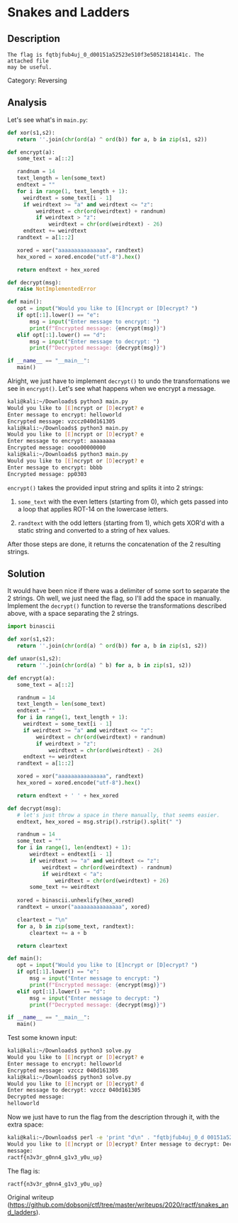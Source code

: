 # Snakes and Ladders

## Description

```  
The flag is fqtbjfub4uj_0_d00151a52523e510f3e50521814141c. The attached file
may be useful.  
```

Category: Reversing

## Analysis

Let's see what's in `main.py`:

```python  
def xor(s1,s2):  
   return ''.join(chr(ord(a) ^ ord(b)) for a, b in zip(s1, s2))

def encrypt(a):  
   some_text = a[::2]

   randnum = 14  
   text_length = len(some_text)  
   endtext = ""  
   for i in range(1, text_length + 1):  
     weirdtext = some_text[i - 1]  
     if weirdtext >= "a" and weirdtext <= "z":  
         weirdtext = chr(ord(weirdtext) + randnum)  
         if weirdtext > "z":  
             weirdtext = chr(ord(weirdtext) - 26)  
     endtext += weirdtext  
   randtext = a[1::2]

   xored = xor("aaaaaaaaaaaaaaa", randtext)  
   hex_xored = xored.encode("utf-8").hex()

   return endtext + hex_xored

def decrypt(msg):  
   raise NotImplementedError

def main():  
   opt = input("Would you like to [E]ncrypt or [D]ecrypt? ")  
   if opt[:1].lower() == "e":  
       msg = input("Enter message to encrypt: ")  
       print(f"Encrypted message: {encrypt(msg)}")  
   elif opt[:1].lower() == "d":  
       msg = input("Enter message to decrypt: ")  
       print(f"Decrypted message: {decrypt(msg)}")

if __name__ == "__main__":  
   main()  
```

Alright, we just have to implement `decrypt()` to undo the transformations we
see in `encrypt()`. Let's see what happens when we encrypt a message.

```bash  
kali@kali:~/Downloads$ python3 main.py  
Would you like to [E]ncrypt or [D]ecrypt? e  
Enter message to encrypt: helloworld  
Encrypted message: vzccz040d161305  
kali@kali:~/Downloads$ python3 main.py  
Would you like to [E]ncrypt or [D]ecrypt? e  
Enter message to encrypt: aaaaaaaa  
Encrypted message: oooo00000000  
kali@kali:~/Downloads$ python3 main.py  
Would you like to [E]ncrypt or [D]ecrypt? e  
Enter message to encrypt: bbbb  
Encrypted message: pp0303  
```

`encrypt()` takes the provided input string and splits it into 2 strings:

1) `some_text` with the even letters (starting from 0), which gets passed into
a loop that applies ROT-14 on the lowercase letters.

2) `randtext` with the odd letters (starting from 1), which gets XOR'd with a
static string and converted to a string of hex values.

After those steps are done, it returns the concatenation of the 2 resulting
strings.

## Solution

It would have been nice if there was a delimiter of some sort to separate the
2 strings. Oh well, we just need the flag, so I'll add the space in manually.
Implement the `decrypt()` function to reverse the transformations described
above, with a space separating the 2 strings.

```python  
import binascii

def xor(s1,s2):  
   return ''.join(chr(ord(a) ^ ord(b)) for a, b in zip(s1, s2))

def unxor(s1,s2):  
   return ''.join(chr(ord(a) ^ b) for a, b in zip(s1, s2))

def encrypt(a):  
   some_text = a[::2]

   randnum = 14  
   text_length = len(some_text)  
   endtext = ""  
   for i in range(1, text_length + 1):  
     weirdtext = some_text[i - 1]  
     if weirdtext >= "a" and weirdtext <= "z":  
         weirdtext = chr(ord(weirdtext) + randnum)  
         if weirdtext > "z":  
             weirdtext = chr(ord(weirdtext) - 26)  
     endtext += weirdtext  
   randtext = a[1::2]

   xored = xor("aaaaaaaaaaaaaaa", randtext)  
   hex_xored = xored.encode("utf-8").hex()

   return endtext + ' ' + hex_xored

def decrypt(msg):  
   # let's just throw a space in there manually, that seems easier.  
   endtext, hex_xored = msg.strip().rstrip().split(" ")

   randnum = 14  
   some_text = ""  
   for i in range(1, len(endtext) + 1):  
       weirdtext = endtext[i - 1]  
       if weirdtext >= "a" and weirdtext <= "z":  
           weirdtext = chr(ord(weirdtext) - randnum)  
           if weirdtext < "a":  
               weirdtext = chr(ord(weirdtext) + 26)  
       some_text += weirdtext  
  
   xored = binascii.unhexlify(hex_xored)  
   randtext = unxor("aaaaaaaaaaaaaaa", xored)

   cleartext = "\n"  
   for a, b in zip(some_text, randtext):  
       cleartext += a + b

   return cleartext

def main():  
   opt = input("Would you like to [E]ncrypt or [D]ecrypt? ")  
   if opt[:1].lower() == "e":  
       msg = input("Enter message to encrypt: ")  
       print(f"Encrypted message: {encrypt(msg)}")  
   elif opt[:1].lower() == "d":  
       msg = input("Enter message to decrypt: ")  
       print(f"Decrypted message: {decrypt(msg)}")

if __name__ == "__main__":  
   main()  
```

Test some known input:

```bash  
kali@kali:~/Downloads$ python3 solve.py  
Would you like to [E]ncrypt or [D]ecrypt? e  
Enter message to encrypt: helloworld  
Encrypted message: vzccz 040d161305  
kali@kali:~/Downloads$ python3 solve.py  
Would you like to [E]ncrypt or [D]ecrypt? d  
Enter message to decrypt: vzccz 040d161305  
Decrypted message:  
helloworld  
```

Now we just have to run the flag from the description through it, with the
extra space:

```bash  
kali@kali:~/Downloads$ perl -e 'print "d\n" . "fqtbjfub4uj_0_d 00151a52523e510f3e50521814141c\n"' | python3 solve.py   
Would you like to [E]ncrypt or [D]ecrypt? Enter message to decrypt: Decrypted
message:  
ractf{n3v3r_g0nn4_g1v3_y0u_up}  
```

The flag is:

```  
ractf{n3v3r_g0nn4_g1v3_y0u_up}  
```

Original writeup
(https://github.com/dobsonj/ctf/tree/master/writeups/2020/ractf/snakes_and_ladders).